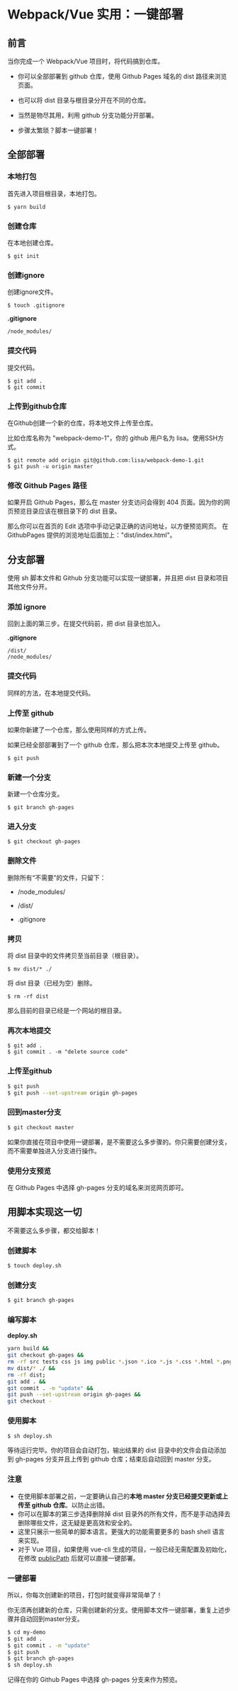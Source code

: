 # Webpack/Vue 实用：一键部署


## 前言

当你完成一个 Webpack/Vue 项目时，将代码搞到仓库。

- 你可以全部部署到 github 仓库，使用 Github Pages 域名的 dist 路径来浏览页面。

- 也可以将 dist 目录与根目录分开在不同的仓库。

- 当然是物尽其用，利用 github 分支功能分开部署。

- 步骤太繁琐？脚本一键部署！

## 全部部署

### 本地打包

首先进入项目根目录，本地打包。

```shell
$ yarn build
```

### 创建仓库

在本地创建仓库。

```shell
$ git init
```

### 创建ignore

创建ignore文件。

```shell
$ touch .gitignore
```

**.gitignore**

```
/node_modules/
```

### 提交代码

提交代码。

```shell
$ git add .
$ git commit
```

### 上传到github仓库

在Github创建一个新的仓库，将本地文件上传至仓库。

比如仓库名称为 "webpack-demo-1"，你的 github 用户名为 lisa。使用SSH方式。

```shell
$ git remote add origin git@github.com:lisa/webpack-demo-1.git
$ git push -u origin master
```

### 修改 Github Pages 路径

如果开启 Github Pages，那么在 master 分支访问会得到 404 页面。因为你的网页预览目录应该在根目录下的 dist 目录。

那么你可以在首页的 Edit 选项中手动记录正确的访问地址，以方便预览网页。
在 GithubPages 提供的浏览地址后面加上："dist/index.html"。

## 分支部署

使用 sh 脚本文件和 Github 分支功能可以实现一键部署，并且把 dist 目录和项目其他文件分开。

### 添加 ignore

回到上面的第三步。在提交代码前，把 dist 目录也加入。

**.gitignore**

```
/dist/
/node_modules/
```

### 提交代码

同样的方法，在本地提交代码。

### 上传至 github

如果你新建了一个仓库，那么使用同样的方式上传。

如果已经全部部署到了一个 github 仓库，那么把本次本地提交上传至 github。

```shell
$ git push
```

### 新建一个分支

新建一个仓库分支。

```shell
$ git branch gh-pages
```

### 进入分支

```shell
$ git checkout gh-pages
```

### 删除文件

删除所有“不需要”的文件，只留下：

- /node_modules/

- /dist/

- .gitignore

### 拷贝

将 dist 目录中的文件拷贝至当前目录（根目录）。

```shell
$ mv dist/* ./
```

将 dist 目录（已经为空）删除。

```shell
$ rm -rf dist
```

那么目前的目录已经是一个网站的根目录。

### 再次本地提交

```shell
$ git add .
$ git commit . -m "delete source code"
```

### 上传至github

```bash
$ git push
$ git push --set-upstream origin gh-pages
```

### 回到master分支

```bash
$ git checkout master
```

如果你直接在项目中使用一键部署，是不需要这么多步骤的。你只需要创建分支，而不需要单独进入分支进行操作。

### 使用分支预览

在 Github Pages 中选择 gh-pages 分支的域名来浏览网页即可。

## 用脚本实现这一切

不需要这么多步骤，都交给脚本！

### 创建脚本

```bash
$ touch deploy.sh
```

### 创建分支

```bash
$ git branch gh-pages
```

### 编写脚本

**deploy.sh**

```bash
yarn build &&
git checkout gh-pages &&
rm -rf src tests css js img public *.json *.ico *.js *.css *.html *.png *.jpg *.gif *.jpeg *.lock *.sh *.md &&
mv dist/* ./ &&
rm -rf dist;
git add . &&
git commit . -m "update" &&
git push --set-upstream origin gh-pages &&
git checkout -
```

### 使用脚本

```bash
$ sh deploy.sh
```

等待运行完毕。你的项目会自动打包，输出结果的 dist 目录中的文件会自动添加到 gh-pages 分支并且上传到 github 仓库；结束后自动回到 master 分支。

### 注意

- 在使用脚本部署之前，一定要确认自己的**本地 master 分支已经提交更新或上传至 github 仓库**。以防止出错。
- 你可以在脚本的第三步选择删除掉 dist 目录外的所有文件，而不是手动选择去删除哪些文件，这无疑是更高效和安全的。
- 这里只展示一些简单的脚本语言。更强大的功能需要更多的 bash shell 语言来实现。
- 对于 Vue 项目，如果使用 vue-cli 生成的项目，一般已经无需配置及初始化，在修改 [publicPath](https://cli.vuejs.org/zh/config/#publicpath) 后就可以直接一键部署。

### 一键部署

所以，你每次创建新的项目，打包时就变得非常简单了！

你无须再创建新的仓库，只需创建新的分支。使用脚本文件一键部署，重复上述步骤并自动回到master分支。

```bash
$ cd my-demo
$ git add .
$ git commit . -m "update"
$ git push
$ git branch gh-pages
$ sh deploy.sh
```

记得在你的 Github Pages 中选择 gh-pages 分支来作为预览。
